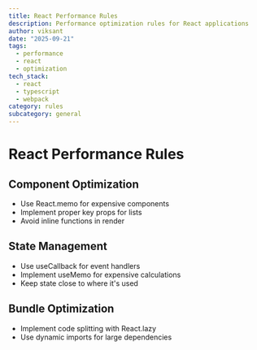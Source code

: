 ```yaml
---
title: React Performance Rules
description: Performance optimization rules for React applications
author: viksant
date: "2025-09-21"
tags:
  - performance
  - react
  - optimization
tech_stack:
  - react
  - typescript
  - webpack
category: rules
subcategory: general
---
```


# React Performance Rules

## Component Optimization
- Use React.memo for expensive components
- Implement proper key props for lists
- Avoid inline functions in render

## State Management
- Use useCallback for event handlers
- Implement useMemo for expensive calculations
- Keep state close to where it's used

## Bundle Optimization
- Implement code splitting with React.lazy
- Use dynamic imports for large dependencies